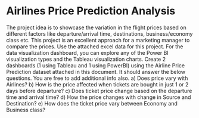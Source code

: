 # Airlines Price Prediction Analysis
 The project idea is to showcase the variation in the flight prices based on different factors like departure/arrival time, destinations, business/economy class etc. This project is an excellent approach for a marketing manager to compare the prices. Use the attached excel data for this project. For the data visualization dashboard, you can explore any of the Power BI visualization types and the Tableau visualization charts.  Create 2 dashboards (1 using Tableau and 1 using PowerBI) using the Airline Price Prediction dataset attached in this document.  It should answer the below questions. You are free to add additional info also. a) Does price vary with Airlines? b) How is the price affected when tickets are bought in just 1 or 2 days before departure? c) Does ticket price change based on the departure time and arrival time? d) How the price changes with change in Source and Destination? e) How does the ticket price vary between Economy and Business class?
